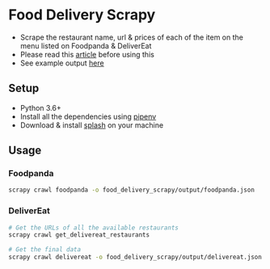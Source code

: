 # Food Delivery Scrapy

- Scrape the restaurant name, url & prices of each of the item on the menu listed on Foodpanda & DeliverEat
- Please read this [article](https://benbernardblog.com/web-scraping-and-crawling-are-perfectly-legal-right/) before using this
- See example output [here](https://github.com/ngshiheng/food-delivery-scrapy/tree/master/food_delivery_scrapy/food_delivery_scrapy/example_output)

## Setup

- Python 3.6+
- Install all the dependencies using [pipenv](https://pipenv.pypa.io/en/latest/)
- Download & install [splash](https://splash.readthedocs.io/en/stable/install.html#linux-docker) on your machine

## Usage

### Foodpanda

```sh
scrapy crawl foodpanda -o food_delivery_scrapy/output/foodpanda.json
```

### DeliverEat

```sh
# Get the URLs of all the available restaurants
scrapy crawl get_delivereat_restaurants

# Get the final data
scrapy crawl delivereat -o food_delivery_scrapy/output/delivereat.json
```
